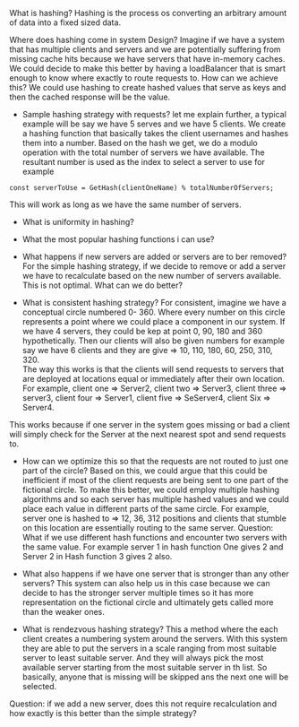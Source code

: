 What is hashing?
Hashing is the process os converting an arbitrary amount of data into a fixed sized data.

Where does hashing come in system Design?
Imagine if we have a system that has multiple clients and servers and we are potentially suffering from missing cache hits because we have servers that have in-memory caches. We could decide to make this better by having a loadBalancer that is smart enough to know where exactly to route requests to.
How can we achieve this? We could use hashing to create hashed values that serve as keys and then the cached response will be the value.

- Sample hashing strategy with requests?
let me explain further, a typical example will be say we have 5 serves and we have 5 clients. We create a hashing function that basically takes the client usernames and hashes them into a number. Based on the hash we get, we do a modulo operation with the total number of servers we have available. The resultant number is used as the index to select a server to use
for example
```
const serverToUse = GetHash(clientOneName) % totalNumberOfServers;
```

This will work as long as we have the same number of servers.
- What is uniformity in hashing?
- What the most popular hashing functions i can use?
- What happens if new servers are added or servers are to ber removed?
For the simple hashing strategy, if we decide to remove or add a server we have to recalculate based on the new number of servers available. This is not optimal. What can we do better?

- What is consistent hashing strategy? 
For consistent, imagine we have a conceptual circle numbered 0- 360. Where every number on this circle represents a point where we could place a component in our system. If we have 4 servers, they could be kep at point 0, 90, 180 and 360 hypothetically. Then our clients will also be given numbers for example say we have 6 clients and they are give => 10, 110, 180, 60, 250, 310, 320.\
The way this works is that the clients will send requests to servers that are deployed at locations equal or immediately after their own location. 
For example, client one => Server2, client two => Server3, client three => server3, client four => Server1, client five => SeServer4, client Six => Server4.

This works because if one server in the system goes missing or bad a client will simply check for the Server at the next nearest spot and send requests to.

- How can we optimize this so that the requests are not routed to just one part of the circle?
Based on this, we could argue that this could be inefficient if most of the client requests are being sent to one part of the fictional circle.
To make this better, we could employ multiple hashing algorithms and so each server has multiple hashed values and we could place each value in different parts of the same circle. For example, server one is hashed to => 12, 36, 312 positions and clients that stumble on this location are essentially routing to the same server.
Question: What if we use different hash functions and encounter two servers with the same value. For example server 1 in hash function One gives 2 and Server 2 in  Hash function 3 gives 2 also.

- What also happens if we have one server that is stronger than any other servers?
This system can also help us in this case because we can decide to has the stronger server multiple times so it has more representation on the fictional circle and ultimately gets called more than the weaker ones.

- What is rendezvous hashing strategy?
This a method where the each client creates a numbering system around the servers. With this system they are able to put the servers in a scale ranging from most suitable server to least suitable server. And they will always pick the most available server starting from the most suitable server in th list. 
So basically, anyone that is missing will be skipped ans the next one will be selected.

Question: if we add a new server, does this not require recalculation and how exactly is this better than the simple strategy?